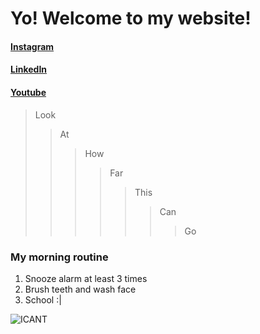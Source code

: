 # **Yo!** Welcome to my website!

#### [Instagram](instagram.com/jahnpahl)
#### [LinkedIn](https://www.linkedin.com/in/johnpaulonza/)
#### [Youtube](https://www.youtube.com/channel/UCqKKCI1FJ8lMbUjSUDr9w9w)



>Look
>>At
>>>How
>>>>Far
>>>>>This
>>>>>>Can
>>>>>>>Go

### My morning routine

1. Snooze alarm at least 3 times
2. Brush teeth and wash face
3. School :|

![ICANT](https://cdn.frankerfacez.com/emoticon/569240/4)
